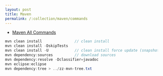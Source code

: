 ```yaml
---
layout: post
title: Maven
permalink: /:collection/maven/commands
---
```


- [Maven All Commands](http://tutorials.jenkov.com/maven/maven-commands.html)

```java
mvn clean install               // clean install
mvn clean install -DskipTests
mvn clean install -U            // clean install force update (snapshot dependencies)
mvn dependency:sources          // download sources
mvn dependency:resolve -Dclassifier=javadoc
mvn eclipse:eclipse
mvn dependency:tree > ../zz-mvn-tree.txt
```
